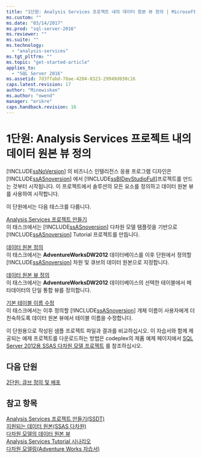 ```yaml
---
title: "1단원: Analysis Services 프로젝트 내의 데이터 원본 뷰 정의 | Microsoft Docs"
ms.custom: ""
ms.date: "03/14/2017"
ms.prod: "sql-server-2016"
ms.reviewer: ""
ms.suite: ""
ms.technology: 
  - "analysis-services"
ms.tgt_pltfrm: ""
ms.topic: "get-started-article"
applies_to: 
  - "SQL Server 2016"
ms.assetid: 7d3ffabd-78ae-4204-8323-29949d030c16
caps.latest.revision: 17
author: "Minewiskan"
ms.author: "owend"
manager: "erikre"
caps.handback.revision: 16
---
```

# 1단원: Analysis Services 프로젝트 내의 데이터 원본 뷰 정의
[!INCLUDE[ssNoVersion](../includes/ssnoversion-md.md)] 의 비즈니스 인텔리전스 응용 프로그램 디자인은 [!INCLUDE[ssASnoversion](../includes/ssasnoversion-md.md)] 에서 [!INCLUDE[ssBIDevStudioFull](../includes/ssbidevstudiofull-md.md)]프로젝트를 만드는 것부터 시작됩니다. 이 프로젝트에서 솔루션의 모든 요소를 정의하고 데이터 원본 뷰를 사용하여 시작합니다.  
  
이 단원에서는 다음 태스크를 다룹니다.  
  
[Analysis Services 프로젝트 만들기](../analysis-services/creating-an-analysis-services-project.md)  
이 태스크에서는 [!INCLUDE[ssASnoversion](../includes/ssasnoversion-md.md)] 다차원 모델 템플릿을 기반으로 [!INCLUDE[ssASnoversion](../includes/ssasnoversion-md.md)] Tutorial 프로젝트를 만듭니다.  
  
[데이터 원본 정의](../analysis-services/defining-a-data-source.md)  
이 태스크에서는 **AdventureWorksDW2012** 데이터베이스를 이후 단원에서 정의할 [!INCLUDE[ssASnoversion](../includes/ssasnoversion-md.md)] 차원 및 큐브의 데이터 원본으로 지정합니다.  
  
[데이터 원본 뷰 정의](../analysis-services/defining-a-data-source-view.md)  
이 태스크에서는 **AdventureWorksDW2012** 데이터베이스의 선택한 테이블에서 메타데이터의 단일 통합 뷰를 정의합니다.  
  
[기본 테이블 이름 수정](../analysis-services/modifying-default-table-names.md)  
이 태스크에서는 이후 정의할 [!INCLUDE[ssASnoversion](../includes/ssasnoversion-md.md)] 개체 이름이 사용자에게 더 친숙하도록 데이터 원본 뷰에서 테이블 이름을 수정합니다.  
  
이 단원용으로 작성된 샘플 프로젝트 파일과 결과를 비교하십시오. 이 자습서와 함께 제공되는 예제 프로젝트를 다운로드하는 방법은 codeplex의 제품 예제 페이지에서 [SQL Server 2012용 SSAS 다차원 모델 프로젝트](http://go.microsoft.com/fwlink/p/?LinkID=221866) 를 참조하십시오.  
  
## 다음 단원  
[2단원: 큐브 정의 및 배포](../analysis-services/lesson-2-defining-and-deploying-a-cube.md)  
  
## 참고 항목  
[Analysis Services 프로젝트 만들기&#40;SSDT&#41;](../analysis-services/multidimensional-models/create-an-analysis-services-project-ssdt.md)  
[지원되는 데이터 원본&#40;SSAS 다차원&#41;](../analysis-services/multidimensional-models/supported-data-sources-ssas-multidimensional.md)  
[다차원 모델의 데이터 원본 뷰](../analysis-services/multidimensional-models/data-source-views-in-multidimensional-models.md)  
[Analysis Services Tutorial 시나리오](../analysis-services/analysis-services-tutorial-scenario.md)  
[다차원 모델링&#40;Adventure Works 자습서&#41;](../analysis-services/multidimensional-modeling-adventure-works-tutorial.md)  
  
